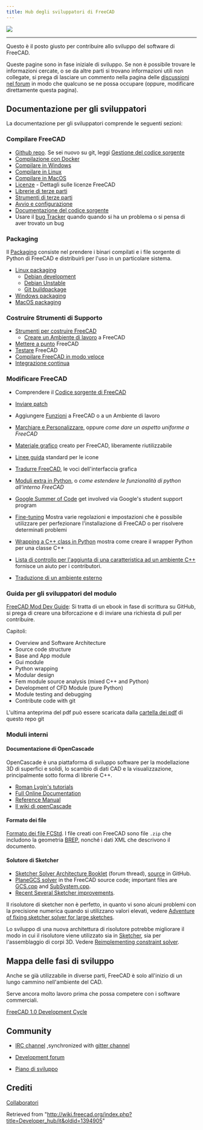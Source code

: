 ```yaml
---
title: Hub degli sviluppatori di FreeCAD
---
```


![](/images/Crystal_Clear_app_tutorials.png)

---

Questo è il posto giusto per contribuire allo sviluppo del software di FreeCAD.

Queste pagine sono in fase iniziale di sviluppo. Se non è possibile trovare le informazioni cercate, o se da altre parti si trovano informazioni utili non collegate, si prega di lasciare un commento nella pagina delle [discussioni nel forum](http://forum.freecadweb.org/index.php?sid=5f84150e79db8842e277b042077097ff) in modo che qualcuno se ne possa occupare (oppure, modificare direttamente questa pagina).

## Documentazione per gli sviluppatori

La documentazione per gli sviluppatori comprende le seguenti sezioni:

### Compilare FreeCAD

- [Github repo](https://github.com/FreeCAD/FreeCAD). Se sei nuovo su git, leggi [Gestione del codice sorgente](/Source_code_management/it "Source code management/it")
- [Compilazione con Docker](/Compile_on_Docker/it "Compile on Docker/it")
- [Compilare in Windows](/Compile_on_Windows/it "Compile on Windows/it")
- [Compilare in Linux](/Compile_on_Linux/it "Compile on Linux/it")
- [Compilare in MacOS](/Compile_on_MacOS/it "Compile on MacOS/it")
- [Licenze](/License/it "License/it") - Dettagli sulle licenze FreeCAD
- [Librerie di terze parti](/Third_Party_Libraries/it "Third Party Libraries/it")
- [Strumenti di terze parti](/Third_Party_Tools/it "Third Party Tools/it")
- [Avvio e configurazione](/Start_up_and_Configuration/it "Start up and Configuration/it")
- [Documentazione del codice sorgente](/Source_documentation/it "Source documentation/it")
- Usare il [bug Tracker](/Tracker/it "Tracker/it") quando quando si ha un problema o si pensa di aver trovato un bug

### Packaging

Il [Packaging](/Packaging/it "Packaging/it") consiste nel prendere i binari compilati e i file sorgente di Python di FreeCAD e distribuirli per l'uso in un particolare sistema.

- [Linux packaging](/Linux_packaging "Linux packaging")
  - [Debian development](/Debian_development "Debian development")
  - [Debian Unstable](/Debian_Unstable "Debian Unstable")
  - [Git buildpackage](/Git_buildpackage "Git buildpackage")
- [Windows packaging](/Windows_packaging "Windows packaging")
- [MacOS packaging](/MacOS_packaging "MacOS packaging")

### Costruire Strumenti di Supporto

- [Strumenti per costruire FreeCAD](/FreeCAD_Build_Tool/it "FreeCAD Build Tool/it")
  - [Creare un Ambiente di lavoro](/Workbench_creation/it "Workbench creation/it") a FreeCAD
- [Mettere a punto](/Debugging/it "Debugging/it") FreeCAD
- [Testare](/Testing/it "Testing/it") FreeCAD
- [Compilare FreeCAD in modo veloce](</Compiling_(Speeding_up)/it> "Compiling (Speeding up)/it")
- [Integrazione continua](/Continuous_Integration/it "Continuous Integration/it")

### Modificare FreeCAD

- Comprendere il [Codice sorgente di FreeCAD](/The_FreeCAD_source_code/it "The FreeCAD source code/it")
- [Inviare patch](/Tracker/it#Inviare_patch "Tracker/it")
- Aggiungere [Funzioni](/Gui_Command/it "Gui Command/it") a FreeCAD o a un Ambiente di lavoro
- [Marchiare e Personalizzare](/Branding/it "Branding/it"), oppure _come dare un aspetto uniforme a FreeCAD_
- [Materiale grafico](/Artwork/it "Artwork/it") creato per FreeCAD, liberamente riutilizzabile
- [Linee guida](/Artwork_Guidelines/it "Artwork Guidelines/it") standard per le icone
- [Tradurre FreeCAD](/Localisation/it "Localisation/it"), le voci dell'interfaccia grafica
- [Moduli extra in Python](/Extra_python_modules/it "Extra python modules/it"), o _come estendere le funzionalità di python all'interno FreeCAD_
- [Google Summer of Code](/Google_Summer_of_Code "Google Summer of Code") get involved via Google's student support program
- [Fine-tuning](/Fine-tuning/it "Fine-tuning/it") Mostra varie regolazioni e impostazioni che è possibile utilizzare per perfezionare l'installazione di FreeCAD o per risolvere determinati problemi
- [Wrapping a C++ class in Python](/Wrapping_a_Cplusplus_class_in_Python "Wrapping a Cplusplus class in Python") mostra come creare il wrapper Python per una classe C++
- [Lista di controllo per l'aggiunta di una caratteristica ad un ambiente C++](/NewFeatureCheckList_C%2B%2B "NewFeatureCheckList C++") fornisce un aiuto per i contributori.

- [Traduzione di un ambiente esterno](/Translating_an_external_workbench/it "Translating an external workbench/it")

### Guida per gli sviluppatori del modulo

[FreeCAD Mod Dev Guide](https://github.com/qingfengxia/FreeCAD_Mod_Dev_Guide): Si tratta di un ebook in fase di scrittura su GitHub, si prega di creare una biforcazione e di inviare una richiesta di pull per contribuire.

Capitoli:

- Overview and Software Architecture
- Source code structure
- Base and App module
- Gui module
- Python wrapping
- Modular design
- Fem module source analysis (mixed C++ and Python)
- Development of CFD Module (pure Python)
- Module testing and debugging
- Contribute code with git

L'ultima anteprima del pdf può essere scaricata dalla [cartella dei pdf](https://github.com/qingfengxia/FreeCAD_Mod_Dev_Guide/tree/master/pdf) di questo repo git

### Moduli interni

#### Documentazione di OpenCascade

OpenCascade è una piattaforma di sviluppo software per la modellazione 3D di superfici e solidi, lo scambio di dati CAD e la visualizzazione, principalmente sotto forma di librerie C++.

- [Roman Lygin's tutorials](http://opencascade.wikidot.com/romansarticles)
- [Full Online Documentation](https://dev.opencascade.org/doc/overview/html/index.html)
- [Reference Manual](https://dev.opencascade.org/doc/refman/html/index.html)
- [Il wiki di openCascade](http://opencascade.wikidot.com)

#### Formato dei file

[Formato dei file FCStd](/File_Format_FCStd/it "File Format FCStd/it"). I file creati con FreeCAD sono file `.zip` che includono la geometria [BREP](https://en.wikipedia.org/wiki/Boundary_representation), nonché i dati XML che descrivono il documento.

#### Solutore di Sketcher

- [Sketcher Solver Architecture Booklet](https://forum.freecadweb.org/viewtopic.php?f=10&t=36355) (forum thread), [source](https://github.com/abdullahtahiriyo/FreeCADBooks/tree/master/FreeCAD_Solver_Architecture) in GitHub.
- [PlaneGCS solver](https://github.com/FreeCAD/FreeCAD/blob/master/src/Mod/Sketcher/App/planegcs/) in the FreeCAD source code; important files are [GCS.cpp](https://github.com/FreeCAD/FreeCAD/blob/master/src/Mod/Sketcher/App/planegcs/GCS.cpp) and [SubSystem.cpp](https://github.com/FreeCAD/FreeCAD/blob/master/src/Mod/Sketcher/App/planegcs/SubSystem.cpp).
- [Recent Several Sketcher improvements](https://forum.freecadweb.org/viewtopic.php?f=9&t=29192).

Il risolutore di sketcher non è perfetto, in quanto vi sono alcuni problemi con la precisione numerica quando si utilizzano valori elevati, vedere [Adventure of fixing sketcher solver for large sketches](https://forum.freecadweb.org/viewtopic.php?f=10&t=40502).

Lo sviluppo di una nuova architettura di risolutore potrebbe migliorare il modo in cui il risolutore viene utilizzato sia in [Sketcher](/Sketcher_Workbench/it "Sketcher Workbench/it"), sia per l'assemblaggio di corpi 3D. Vedere [Reimplementing constraint solver](https://forum.freecadweb.org/viewtopic.php?f=20&t=40525).

## Mappa delle fasi di sviluppo

Anche se già utilizzabile in diverse parti, FreeCAD è solo all'inizio di un lungo cammino nell'ambiente del CAD.

Serve ancora molto lavoro prima che possa competere con i software commerciali.

[FreeCAD 1.0 Development Cycle](/FreeCAD_1.0_Development_Cycle "FreeCAD 1.0 Development Cycle")

## Community

- [IRC channel](ircs://irc.libera.chat:6697/freecad) ,synchronized with [gitter channel](https://gitter.im/FreeCAD/FreeCAD)
- [Development forum](https://forum.freecad.org/viewforum.php?f=6)

- [Piano di sviluppo](/Development_roadmap/it "Development roadmap/it")

## Crediti

[Collaboratori](/Contributors/it "Contributors/it")

Retrieved from "<http://wiki.freecad.org/index.php?title=Developer_hub/it&oldid=1394905>"

